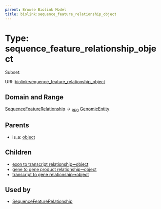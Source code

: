 ```yaml
---
parent: Browse Biolink Model
title: biolink:sequence_feature_relationship_object
---
```


# Type: sequence_feature_relationship_object

Subset:



URI: [biolink:sequence_feature_relationship_object](https://w3id.org/biolink/vocab/sequence_feature_relationship_object)

## Domain and Range

[SequenceFeatureRelationship](SequenceFeatureRelationship.md) ->  <sub>REQ</sub> [GenomicEntity](GenomicEntity.md)

## Parents

 *  is_a: [object](object.md)

## Children

 *  [exon to transcript relationship➞object](exon_to_transcript_relationship_object.md)
 *  [gene to gene product relationship➞object](gene_to_gene_product_relationship_object.md)
 *  [transcript to gene relationship➞object](transcript_to_gene_relationship_object.md)

## Used by

 * [SequenceFeatureRelationship](SequenceFeatureRelationship.md)
